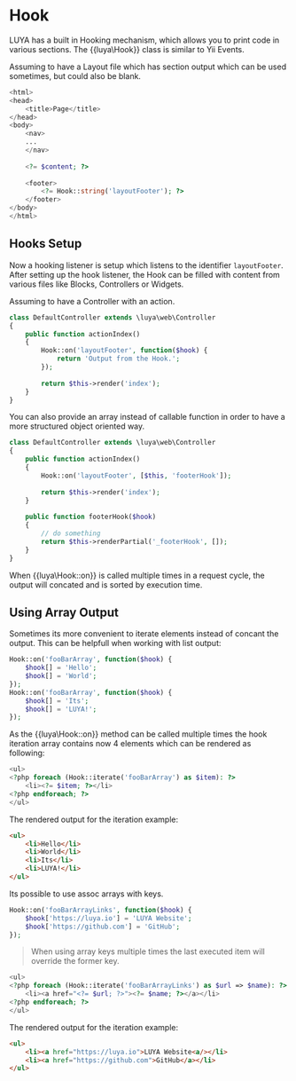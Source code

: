 # Hook

LUYA has a built in Hooking mechanism, which allows you to print code in various sections. The {{luya\Hook}} class is similar to Yii Events.

Assuming to have a Layout file which has section output which can be used sometimes, but could also be blank.

```php
<html>
<head>
    <title>Page</title>
</head>
<body>
    <nav>
    ...
    </nav>
    
    <?= $content; ?>
    
    <footer>
        <?= Hook::string('layoutFooter'); ?>
    </footer>
</body>
</html>
```

## Hooks Setup

Now a hooking listener is setup which listens to the identifier `layoutFooter`. After setting up the hook listener, the Hook can be filled with content from various files like Blocks, Controllers or Widgets.

Assuming to have a Controller with an action.

```php
class DefaultController extends \luya\web\Controller
{
    public function actionIndex()
    {
        Hook::on('layoutFooter', function($hook) {
            return 'Output from the Hook.';
        });
    
        return $this->render('index');
    } 
}
```

You can also provide an array instead of callable function in order to have a more structured object oriented way.

```php
class DefaultController extends \luya\web\Controller
{
    public function actionIndex()
    {
        Hook::on('layoutFooter', [$this, 'footerHook']);
    
        return $this->render('index');
    } 
    
    public function footerHook($hook)
    {
        // do something
        return $this->renderPartial('_footerHook', []);
    }
}
```

When {{luya\Hook::on}} is called multiple times in a request cycle, the output will concated and is sorted by execution time.

## Using Array Output

Sometimes its more convenient to iterate elements instead of concant the output. This can be helpfull when working with list output:

```php
Hook::on('fooBarArray', function($hook) {
    $hook[] = 'Hello';
    $hook[] = 'World';
});
Hook::on('fooBarArray', function($hook) {
    $hook[] = 'Its';
    $hook[] = 'LUYA!';
});
```

As the {{luya\Hook::on}} method can be called multiple times the hook iteration array contains now 4 elements which can be rendered as following:

```php
<ul>
<?php foreach (Hook::iterate('fooBarArray') as $item): ?>
    <li><?= $item; ?></li>
<?php endforeach; ?>
</ul>
```

The rendered output for the iteration example:

```html
<ul>
    <li>Hello</li>
    <li>World</li>
    <li>Its</li>
    <li>LUYA!</li>
</ul>
```

Its possible to use assoc arrays with keys.

```php
Hook::on('fooBarArrayLinks', function($hook) {
    $hook['https://luya.io'] = 'LUYA Website';
    $hook['https://github.com'] = 'GitHub';
});
```

> When using array keys multiple times the last executed item will override the former key.

```php
<ul>
<?php foreach (Hook::iterate('fooBarArrayLinks') as $url => $name): ?>
    <li><a href="<?= $url; ?>"><?= $name; ?></a></li>
<?php endforeach; ?>
</ul>
```

The rendered output for the iteration example:

```html
<ul>
    <li><a href="https://luya.io">LUYA Website<a/></li>
    <li><a href="https://github.com">GitHub</a></li>
</ul>
```
